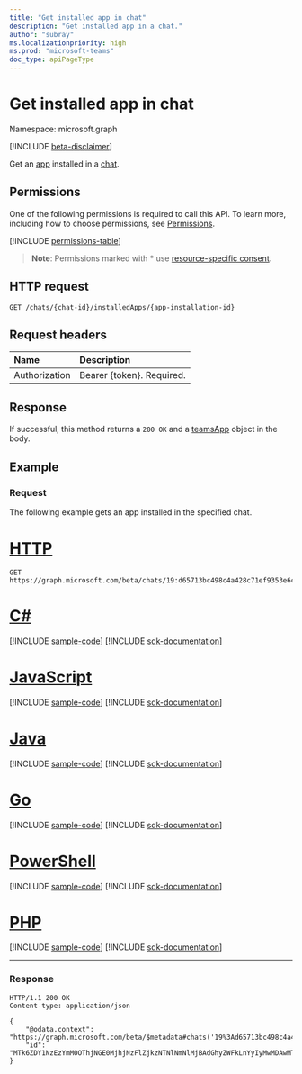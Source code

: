```yaml
---
title: "Get installed app in chat"
description: "Get installed app in a chat."
author: "subray"
ms.localizationpriority: high
ms.prod: "microsoft-teams"
doc_type: apiPageType
---
```


# Get installed app in chat

Namespace: microsoft.graph

[!INCLUDE [beta-disclaimer](../../includes/beta-disclaimer.md)]

Get an [app](../resources/teamsappinstallation.md) installed in a [chat](../resources/chat.md).

## Permissions

One of the following permissions is required to call this API. To learn more, including how to choose permissions, see [Permissions](/graph/permissions-reference).

<!-- { "blockType": "permissions", "name": "chat_get_installedapps" } -->
[!INCLUDE [permissions-table](../includes/permissions/chat-get-installedapps-permissions.md)]

> **Note**: Permissions marked with * use [resource-specific consent](/microsoftteams/platform/graph-api/rsc/resource-specific-consent).

## HTTP request

<!-- {
"blockType": "ignored"
} -->

```http
GET /chats/{chat-id}/installedApps/{app-installation-id}
```

## Request headers

|Name|Description|
|:---|:---|
|Authorization|Bearer {token}. Required.|

## Response

If successful, this method returns a `200 OK` and a [teamsApp](../resources/teamsapp.md) object in the body.

## Example

### Request

The following example gets an app installed in the specified chat.

# [HTTP](#tab/http)
<!-- {
  "blockType": "request",
  "name": "get_installedApps_in_chat",  
  "sampleKeys": ["19:d65713bc498c4a428c71ef9353e6ce20@thread.v2", "MTk6ZDY1NzEzYmM0OThjNGE0MjhjNzFlZjkzNTNlNmNlMjBAdGhyZWFkLnYyIyMwMDAwMTAxNi1kZTA1LTQ5MmUtOTEwNi00ODI4ZmM4YTg2ODc="]

}-->

```msgraph-interactive
GET https://graph.microsoft.com/beta/chats/19:d65713bc498c4a428c71ef9353e6ce20@thread.v2/installedApps/MTk6ZDY1NzEzYmM0OThjNGE0MjhjNzFlZjkzNTNlNmNlMjBAdGhyZWFkLnYyIyMwMDAwMTAxNi1kZTA1LTQ5MmUtOTEwNi00ODI4ZmM4YTg2ODc=
```

# [C#](#tab/csharp)
[!INCLUDE [sample-code](../includes/snippets/csharp/get-installedapps-in-chat-csharp-snippets.md)]
[!INCLUDE [sdk-documentation](../includes/snippets/snippets-sdk-documentation-link.md)]

# [JavaScript](#tab/javascript)
[!INCLUDE [sample-code](../includes/snippets/javascript/get-installedapps-in-chat-javascript-snippets.md)]
[!INCLUDE [sdk-documentation](../includes/snippets/snippets-sdk-documentation-link.md)]

# [Java](#tab/java)
[!INCLUDE [sample-code](../includes/snippets/java/get-installedapps-in-chat-java-snippets.md)]
[!INCLUDE [sdk-documentation](../includes/snippets/snippets-sdk-documentation-link.md)]

# [Go](#tab/go)
[!INCLUDE [sample-code](../includes/snippets/go/get-installedapps-in-chat-go-snippets.md)]
[!INCLUDE [sdk-documentation](../includes/snippets/snippets-sdk-documentation-link.md)]

# [PowerShell](#tab/powershell)
[!INCLUDE [sample-code](../includes/snippets/powershell/get-installedapps-in-chat-powershell-snippets.md)]
[!INCLUDE [sdk-documentation](../includes/snippets/snippets-sdk-documentation-link.md)]

# [PHP](#tab/php)
[!INCLUDE [sample-code](../includes/snippets/php/get-installedapps-in-chat-php-snippets.md)]
[!INCLUDE [sdk-documentation](../includes/snippets/snippets-sdk-documentation-link.md)]

---

### Response

<!-- {
  "blockType": "response",
  "truncated": true,
  "@odata.type": "microsoft.graph.teamsAppInstallation"
}
-->

```http
HTTP/1.1 200 OK
Content-type: application/json

{
    "@odata.context": "https://graph.microsoft.com/beta/$metadata#chats('19%3Ad65713bc498c4a428c71ef9353e6ce20%40thread.v2')/installedApps/$entity",
    "id": "MTk6ZDY1NzEzYmM0OThjNGE0MjhjNzFlZjkzNTNlNmNlMjBAdGhyZWFkLnYyIyMwMDAwMTAxNi1kZTA1LTQ5MmUtOTEwNi00ODI4ZmM4YTg2ODc="
}
```

<!-- uuid: 8fcb5dbc-d5aa-4681-8e31-b001d5168d79
2015-10-25 14:57:30 UTC -->
<!-- {
  "type": "#page.annotation",
  "description": "Chat get installedapps",
  "keywords": "",
  "section": "documentation",
  "tocPath": ""
}-->
